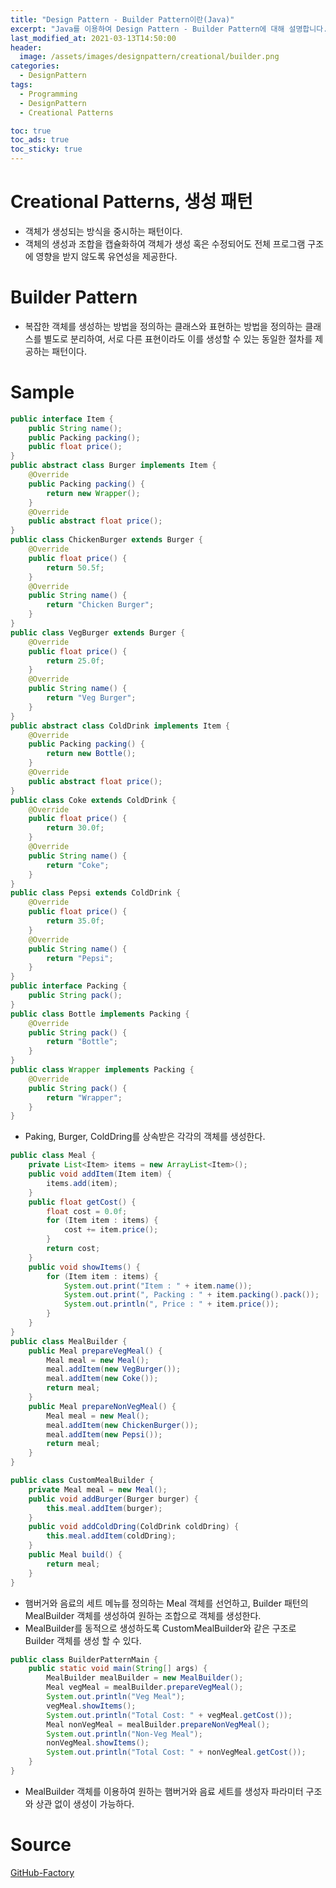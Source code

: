 ```yaml
---
title: "Design Pattern - Builder Pattern이란(Java)"
excerpt: "Java를 이용하여 Design Pattern - Builder Pattern에 대해 설명합니다."
last_modified_at: 2021-03-13T14:50:00
header:
  image: /assets/images/designpattern/creational/builder.png
categories:
  - DesignPattern
tags:
  - Programming
  - DesignPattern
  - Creational Patterns

toc: true
toc_ads: true
toc_sticky: true
---
```

# Creational Patterns, 생성 패턴
- 객체가 생성되는 방식을 중시하는 패턴이다.
- 객체의 생성과 조합을 캡슐화하여 객체가 생성 혹은 수정되어도 전체 프로그램 구조에 영향을 받지 않도록 유연성을 제공한다.

# Builder Pattern
- 복잡한 객체를 생성하는 방법을 정의하는 클래스와 표현하는 방법을 정의하는 클래스를 별도로 분리하여, 서로 다른 표현이라도 이를 생성할 수 있는 동일한 절차를 제공하는 패턴이다.

# Sample
```java
public interface Item {
	public String name();
	public Packing packing();
	public float price();
}
public abstract class Burger implements Item {
	@Override
	public Packing packing() {
		return new Wrapper();
	}
	@Override
	public abstract float price();
}
public class ChickenBurger extends Burger {
	@Override
	public float price() {
		return 50.5f;
	}
	@Override
	public String name() {
		return "Chicken Burger";
	}
}
public class VegBurger extends Burger {
	@Override
	public float price() {
		return 25.0f;
	}
	@Override
	public String name() {
		return "Veg Burger";
	}
}
public abstract class ColdDrink implements Item {
	@Override
	public Packing packing() {
		return new Bottle();
	}
	@Override
	public abstract float price();
}
public class Coke extends ColdDrink {
	@Override
	public float price() {
		return 30.0f;
	}
	@Override
	public String name() {
		return "Coke";
	}
}
public class Pepsi extends ColdDrink {
	@Override
	public float price() {
		return 35.0f;
	}
	@Override
	public String name() {
		return "Pepsi";
	}
}
public interface Packing {
	public String pack();
}
public class Bottle implements Packing {
	@Override
	public String pack() {
		return "Bottle";
	}
}
public class Wrapper implements Packing {
	@Override
	public String pack() {
		return "Wrapper";
	}
}
```

- Paking, Burger, ColdDring를 상속받은 각각의 객체를 생성한다.

```java
public class Meal {
	private List<Item> items = new ArrayList<Item>();
	public void addItem(Item item) {
		items.add(item);
	}
	public float getCost() {
		float cost = 0.0f;
		for (Item item : items) {
			cost += item.price();
		}
		return cost;
	}
	public void showItems() {
		for (Item item : items) {
			System.out.print("Item : " + item.name());
			System.out.print(", Packing : " + item.packing().pack());
			System.out.println(", Price : " + item.price());
		}
	}
}
public class MealBuilder {
	public Meal prepareVegMeal() {
		Meal meal = new Meal();
		meal.addItem(new VegBurger());
		meal.addItem(new Coke());
		return meal;
	}
	public Meal prepareNonVegMeal() {
		Meal meal = new Meal();
		meal.addItem(new ChickenBurger());
		meal.addItem(new Pepsi());
		return meal;
	}
}
```
```java
public class CustomMealBuilder {
	private Meal meal = new Meal();
	public void addBurger(Burger burger) {
		this.meal.addItem(burger);
	}
	public void addColdDring(ColdDrink coldDring) {
		this.meal.addItem(coldDring);
	}
	public Meal build() {
		return meal;
	}
}
```

- 햄버거와 음료의 세트 메뉴를 정의하는 Meal 객체를 선언하고, Builder 패턴의 MealBuilder 객체를 생성하여 원하는 조합으로 객체를 생성한다.
- MealBuilder를 동적으로 생성하도록 CustomMealBuilder와 같은 구조로 Builder 객체를 생성 할 수 있다.

```java
public class BuilderPatternMain {
	public static void main(String[] args) {
		MealBuilder mealBuilder = new MealBuilder();
		Meal vegMeal = mealBuilder.prepareVegMeal();
		System.out.println("Veg Meal");
		vegMeal.showItems();
		System.out.println("Total Cost: " + vegMeal.getCost());
		Meal nonVegMeal = mealBuilder.prepareNonVegMeal();
		System.out.println("Non-Veg Meal");
		nonVegMeal.showItems();
		System.out.println("Total Cost: " + nonVegMeal.getCost());
	}
}
```

- MealBuilder 객체를 이용하여 원하는 햄버거와 음료 세트를 생성자 파라미터 구조와 상관 없이 생성이 가능하다.

# Source
[GitHub-Factory](https://github.com/GracefulSoul/Sample/tree/master/src/main/java/gracefulsoul/designpattern/creational/factory)